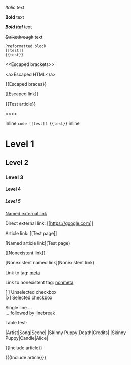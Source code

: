 *Italic* text

**Bold** text

***Bold ital*** text

~~Strikethrough~~ text

```
Preformatted block
[[test]]
{{test}}
```

\<\<Escaped brackets\>\>

\<a\>Escaped HTML\</a\>

\{\{Escaped braces\}\}

\[\[Escaped link\]\]

{{Test article}}

<<<Test article>>>

Inline `code [[test]] {{test}}` inline

# Level 1

## Level 2

### Level 3

#### Level 4

##### Level 5

[Named external link](https://google.com)

Direct external link: [[https://google.com]]

Article link: [[Test page]]

[Named article link](Test page)

[[Nonexistent link]]

[Nonexistent named link](Nonexistent link)

Link to tag: [meta](/tag/meta)

Link to nonexistent tag: [nonmeta](/tag/nonmeta)

[ ] Unselected checkbox  
[x] Selected checkbox

Single line ...  
... followed by linebreak

Table test:

|Artist|Song|Scene|
|Skinny Puppy|Death|Credits|
|Skinny Puppy|Candle|Alice|

{{Include article}}

{{{Include article}}}